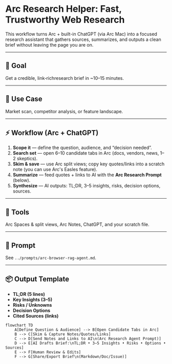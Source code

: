 # Arc Research Helper: Fast, Trustworthy Web Research

This workflow turns Arc + built-in ChatGPT (via Arc Mac) into a focused research assistant that gathers sources, summarizes, and outputs a clean brief without leaving the page you are on.

---

## 🎯 Goal
Get a credible, link‑richresearch brief in ~10–15 minutes.

---

## 🧩 Use Case
Market scan, competitor analysis, or feature landscape.

---

## ⚡ Workflow (Arc + ChatGPT)
1. **Scope it** — define the question, audience, and “decision needed”.
2. **Search set** — open 6–10 candidate tabs in Arc (docs, vendors, news, 1–2 skeptics).
3. **Skim & save** — use Arc split views; copy key quotes/links into a scratch note (you can use Arc's Easles feature).
4. **Summarize** — feed quotes + links to AI with the **Arc Research Prompt** (below).
5. **Synthesize** — AI outputs: TL;DR, 3–5 insights, risks, decision options, sources.

---

## 🧰 Tools
Arc Spaces & split views, Arc Notes, ChatGPT, and your scratch file.

---

## 💬 Prompt
See `../prompts/arc-browser-rag-agent.md`.

---

## 📦 Output Template
- **TL;DR (5 lines)**
- **Key Insights (3–5)**
- **Risks / Unknowns**
- **Decision Options**
- **Cited Sources (links)**

```mermaid
flowchart TD
    A[Define Question & Audience] --> B[Open Candidate Tabs in Arc]
    B --> C[Skim & Capture Notes/Quotes/Links]
    C --> D[Send Notes and Links to AI\n(Arc Research Agent Prompt)]
    D --> E[AI Drafts Brief:\nTL;DR • 3–5 Insights • Risks • Options • Sources]
    E --> F[Human Review & Edits]
    F --> G[Share/Export Brief\n(Markdown/Doc/Issue)]


